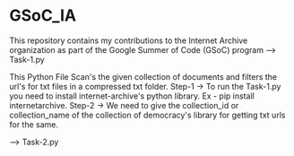 # GSoC_IA
This repository contains my contributions to the Internet Archive organization as part of the Google Summer of Code (GSoC) program 
--> Task-1.py

This Python File Scan's the given collection of documents and filters the url's for txt files in a compressed txt folder. 
Step-1 -> To run the Task-1.py you need to install internet-archive's python library. Ex - pip install internetarchive. 
Step-2 -> We need to give the collection_id or collection_name of the collection of democracy's library for getting txt urls for the same.

--> Task-2.py
